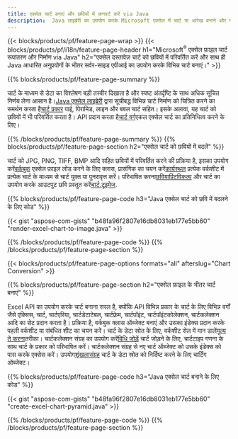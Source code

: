 ```yaml
---
title: एक्सेल चार्ट बनाएं और छवियों में कनवर्ट करें via Java
description:  Java लाइब्रेरी का उपयोग करके Microsoft एक्सेल में चार्ट या आरेख बनाने और परिवर्तित करने के लिए Java स्रोत कोड।
---
```

{{< blocks/products/pf/feature-page-wrap >}}
{{< blocks/products/pf/i18n/feature-page-header h1="Microsoft<sup>&reg;</sup> एक्सेल फ़ाइल चार्ट रूपांतरण और निर्माण via Java" h2="एक्सेल दस्तावेज़ चार्ट को छवियों में परिवर्तित करें और साथ ही Java आधारित अनुप्रयोगों के भीतर सर्वर-साइड एपीआई का उपयोग करके विभिन्न चार्ट बनाएं।" >}}


{{% blocks/products/pf/feature-page-summary %}}

 चार्ट के माध्यम से डेटा का विश्लेषण बड़ी तस्वीर दिखाता है और स्पष्ट अंतर्दृष्टि के साथ अधिक सूचित निर्णय लेना आसान है।[Java एक्सेल लाइब्रेरी](/cells/hi/java/) द्वारा सूचीबद्ध विभिन्न चार्ट निर्माण को चित्रित करने का समर्थन करता है[चार्ट प्रकार](https://reference.aspose.com/cells/java/com.aspose.cells/ChartType) पाई, पिरामिड, लाइन और बबल चार्ट सहित। इसके अलावा, यह चार्ट को छवियों में भी परिवर्तित करता है। API प्रदान करता है[चार्ट वर्ग](https://reference.aspose.com/cells/java/com.aspose.cells/Chart)एकल एक्सेल चार्ट का प्रतिनिधित्व करने के लिए।

{{% /blocks/products/pf/feature-page-summary %}}
{{% blocks/products/pf/feature-page-section h2="एक्सेल चार्ट को छवियों में बदलें" %}}

 चार्ट को JPG, PNG, TIFF, BMP आदि सहित छवियों में परिवर्तित करने की प्रक्रिया है, इसका उपयोग करें[वर्कबुक](https://reference.aspose.com/java/cells/com.aspose.cells/workbook) एक्सेल फ़ाइल लोड करने के लिए क्लास, प्रासंगिक का चयन करें[कार्यस्थल](https://reference.aspose.com/cells/java/com.aspose.cells/worksheet) प्रत्येक वर्कशीट में प्रत्येक चार्ट के माध्यम से चार्ट युक्त या पुनरावृत्त करें। परिभाषित करना[छवियाप्रिंटविकल्प](https://reference.aspose.com/cells/java/com.aspose.cells/ImageOrPrintOptions) और चार्ट का उपयोग करके आउटपुट छवि प्रस्तुत करें[चार्ट.टूइमेज](https://reference.aspose.com/cells/java/com.aspose.cells/chart#toImage(java.io.OutputStream,%20com.aspose.cells.ImageOrPrintOptions)).


{{% blocks/products/pf/feature-page-code h3="Java एक्सेल चार्ट को छवि में बदलने के लिए कोड" %}}

{{< gist "aspose-com-gists" "b48fa96f2807e16db8031eb177e5bb60" "render-excel-chart-to-image.java" >}}

{{% /blocks/products/pf/feature-page-code %}}
{{% /blocks/products/pf/feature-page-section %}}

{{< blocks/products/pf/feature-page-options formats="all" afterslug="Chart Conversion" >}}


{{% blocks/products/pf/feature-page-section h2="एक्सेल फ़ाइल के भीतर चार्ट बनाएं" %}}

 Excel API का उपयोग करके चार्ट बनाना सरल है, क्योंकि API विभिन्न प्रकार के चार्ट के लिए विभिन्न वर्गों जैसे एक्सिस, चार्ट, चार्टएरिया, चार्टडेटाटेबल, चार्टफ़्रेम, चार्टपॉइंट, चार्टपॉइंटकोलेक्शन, चार्टकलेक्शन आदि का सेट प्रदान करता है। प्रक्रिया है, वर्कबुक क्लास ऑब्जेक्ट बनाएं और उसका इंडेक्स प्रदान करके पहली वर्कशीट या संबंधित शीट का चयन करें। चार्ट के डेटा स्रोत के लिए, वर्कशीट सेल में मान डालें[मूल्य ते करना](https://reference.aspose.com/cells/java/com.aspose.cells/cell#Value)तरीका। चार्टकलेक्शन संग्रह का उपयोग करें[विधि जोड़ें](https://reference.aspose.com/cells/java/com.aspose.cells/chartcollection#add(int,%20int,%20int,%20int,%20int) ) चार्ट जोड़ने के लिए, चार्टटाइप गणना के साथ चार्ट के प्रकार को परिभाषित करें। चार्टकलेक्शन संग्रह से नए चार्ट ऑब्जेक्ट को उसके इंडेक्स को पास करके एक्सेस करें। उपयोग[शृंखलासंग्रह](https://reference.aspose.com/cells/java/com.aspose.cells/SeriesCollection) चार्ट के डेटा स्रोत को निर्दिष्ट करने के लिए चार्टिंग ऑब्जेक्ट।

{{% blocks/products/pf/feature-page-code h3="Java एक्सेल चार्ट बनाने के लिए कोड" %}}

{{< gist "aspose-com-gists" "b48fa96f2807e16db8031eb177e5bb60" "create-excel-chart-pyramid.java" >}}

{{% /blocks/products/pf/feature-page-code %}}
{{% /blocks/products/pf/feature-page-section %}}
